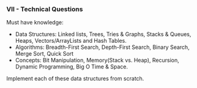 ### VII - Technical Questions
Must have knowledge:
* Data Structures: Linked lists, Trees, Tries & Graphs, Stacks & Queues, Heaps, Vectors/ArrayLists and Hash Tables.
* Algorithms: Breadth-First Search, Depth-First Search, Binary Search, Merge Sort, Quick Sort
* Concepts: Bit Manipulation, Memory(Stack vs. Heap), Recursion, Dynamic Programming, Big O Time & Space.

Implement each of these data structures from scratch.
